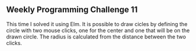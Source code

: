 ## Weekly Programming Challenge 11
This time I solved it using Elm. It is possible to draw cicles by defining the circle with two mouse clicks, one for the center and one that will be on the drawn circle. The radius is calculated from the distance between the two clicks.
